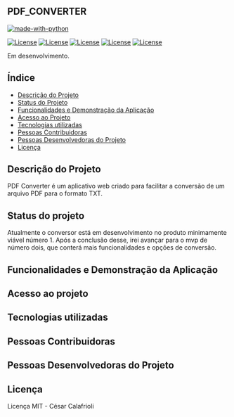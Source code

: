 ## PDF_CONVERTER

[![made-with-python](https://img.shields.io/badge/Made%20with-Python-1f425f.svg)](https://www.python.org/)

[![License](https://img.shields.io/badge/License-MIT-<COLOR>.svg)](https://shields.io/)
[![License](https://img.shields.io/github/license/cesarcalafrioli/PDF_CONVERTER)](https://shields.io/)
[![License](https://img.shields.io/github/issues/cesarcalafrioli/PDF_CONVERTER)](https://shields.io/)
[![License](https://img.shields.io/github/forks/cesarcalafrioli/PDF_CONVERTER)](https://shields.io/)
[![License](https://img.shields.io/github/stars/cesarcalafrioli/PDF_CONVERTER)](https://shields.io/)

Em desenvolvimento.

## Índice 

* [Descrição do Projeto](#descrição-do-projeto)
* [Status do Projeto](#status-do-projeto)
* [Funcionalidades e Demonstração da Aplicação](#funcionalidades-e-demonstração-da-aplicação)
* [Acesso ao Projeto](#acesso-ao-projeto)
* [Tecnologias utilizadas](#tecnologias-utilizadas)
* [Pessoas Contribuidoras](#pessoas-contribuidoras)
* [Pessoas Desenvolvedoras do Projeto](#pessoas-desenvolvedoras-do-projeto)
* [Licença](#licença)

## Descrição do Projeto

PDF Converter é um aplicativo web criado para facilitar a conversão de um arquivo PDF para o formato TXT.

## Status do projeto

Atualmente o conversor está em desenvolvimento no produto minimamente viável número 1. Após a conclusão desse, irei avançar para o mvp de número dois, que conterá mais funcionalidades e opções de conversão.

## Funcionalidades e Demonstração da Aplicação

## Acesso ao projeto

## Tecnologias utilizadas



## Pessoas Contribuidoras

## Pessoas Desenvolvedoras do Projeto

## Licença

Licença MIT - César Calafrioli

